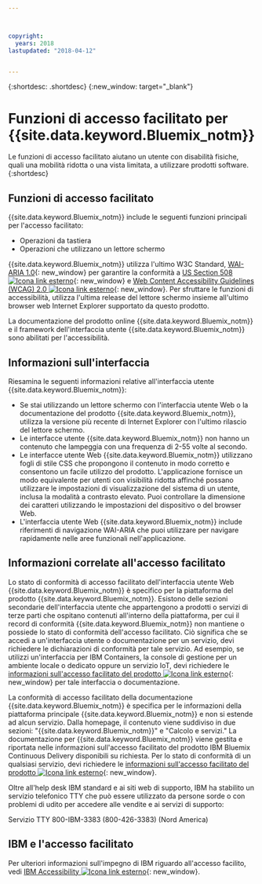 ```yaml
---



copyright:
  years: 2018
lastupdated: "2018-04-12"


---
```


{:shortdesc: .shortdesc}
{:new_window: target="_blank"}

# Funzioni di accesso facilitato per {{site.data.keyword.Bluemix_notm}}

Le funzioni di accesso facilitato aiutano un utente con disabilità fisiche, quali una mobilità ridotta o una vista limitata, a utilizzare prodotti software.
{:shortdesc}

## Funzioni di accesso facilitato

{{site.data.keyword.Bluemix_notm}} include le seguenti funzioni principali per l'accesso facilitato:

* Operazioni da tastiera
* Operazioni che utilizzano un lettore schermo

{{site.data.keyword.Bluemix_notm}} utilizza l'ultimo W3C Standard, [WAI-ARIA 1.0](http://www.w3.org/TR/wai-aria/){: new_window} per garantire la conformità a [US Section 508 ![Icona link esterno](../../icons/launch-glyph.svg "Icona link esterno")](https://www.access-board.gov/guidelines-and-standards/communications-and-it/about-the-section-508-standards/section-508-standards){: new_window} e [Web Content Accessibility Guidelines (WCAG) 2.0 ![Icona link esterno](../../icons/launch-glyph.svg "Icona link esterno")](http://www.w3.org/TR/WCAG20/){: new_window}. Per sfruttare le funzioni di accessibilità, utilizza l'ultima release del lettore schermo insieme all'ultimo browser web Internet Explorer supportato da questo prodotto.

La documentazione del prodotto online {{site.data.keyword.Bluemix_notm}} e il framework dell'interfaccia utente {{site.data.keyword.Bluemix_notm}} sono abilitati per l'accessibilità. 


## Informazioni sull'interfaccia
 
Riesamina le seguenti informazioni relative all'interfaccia utente {{site.data.keyword.Bluemix_notm}}:

* Se stai utilizzando un lettore schermo con l'interfaccia utente Web o la documentazione del prodotto {{site.data.keyword.Bluemix_notm}}, utilizza la versione più recente di Internet Explorer con l'ultimo rilascio del lettore schermo. 
* Le interfacce utente {{site.data.keyword.Bluemix_notm}} non hanno un contenuto che lampeggia con una frequenza di 2-55 volte al secondo.
* Le interfacce utente Web {{site.data.keyword.Bluemix_notm}} utilizzano fogli di stile CSS che propongono il contenuto in modo corretto e consentono un facile utilizzo del prodotto. L'applicazione fornisce un modo equivalente per utenti con visibilità ridotta affinché possano utilizzare le impostazioni di visualizzazione del sistema di un utente, inclusa la modalità a contrasto elevato. Puoi controllare la dimensione dei caratteri utilizzando le impostazioni del dispositivo o del browser Web.
* L'interfaccia utente Web {{site.data.keyword.Bluemix_notm}} include riferimenti di navigazione WAI-ARIA che puoi utilizzare per navigare rapidamente nelle aree funzionali nell'applicazione.


## Informazioni correlate all'accesso facilitato

Lo stato di conformità di accesso facilitato dell'interfaccia utente Web {{site.data.keyword.Bluemix_notm}} è specifico per la piattaforma del prodotto {{site.data.keyword.Bluemix_notm}}. Esistono delle sezioni secondarie dell'interfaccia utente che appartengono a prodotti o servizi di terze parti che ospitano contenuti all'interno della piattaforma, per cui il record di conformità {{site.data.keyword.Bluemix_notm}} non mantiene o possiede lo stato di conformità dell'accesso facilitato. Ciò significa che se accedi a un'interfaccia utente o documentazione per un servizio, devi richiedere le dichiarazioni di conformità per tale servizio. Ad esempio, se utilizzi un'interfaccia per IBM Containers, la console di gestione per un ambiente locale o dedicato oppure un servizio IoT, devi richiedere le [informazioni sull'accesso facilitato del prodotto ![Icona link esterno](../../icons/launch-glyph.svg "Icona link esterno")](http://www-03.ibm.com/able/product_accessibility/index.html){: new_window} per tale interfaccia o documentazione.

La conformità di accesso facilitato della documentazione {{site.data.keyword.Bluemix_notm}} è specifica per le informazioni della piattaforma principale {{site.data.keyword.Bluemix_notm}} e non si estende ad alcun servizio. Dalla homepage, il contenuto viene suddiviso in due sezioni: "{{site.data.keyword.Bluemix_notm}}" e "Calcolo e servizi." La documentazione per {{site.data.keyword.Bluemix_notm}} viene gestita e riportata nelle informazioni sull'accesso facilitato del prodotto IBM Bluemix Continuous Delivery disponibili su richiesta. Per lo stato di conformità di un qualsiasi servizio, devi richiedere le [informazioni sull'accesso facilitato del prodotto ![Icona link esterno](../../icons/launch-glyph.svg "Icona link esterno")](http://www-03.ibm.com/able/product_accessibility/index.html){: new_window}.

Oltre all'help desk IBM standard e ai siti web di supporto, IBM ha stabilito un servizio telefonico TTY che può essere utilizzato da persone sorde o con problemi di udito per accedere alle vendite e ai servizi di supporto:

Servizio TTY
800-IBM-3383 (800-426-3383)
(Nord America)

## IBM e l'accesso facilitato

Per ulteriori informazioni sull'impegno di IBM riguardo all'accesso facilito, vedi [IBM Accessibility ![Icona link esterno](../../icons/launch-glyph.svg "Icona link esterno")](www.ibm.com/able){: new_window}.
